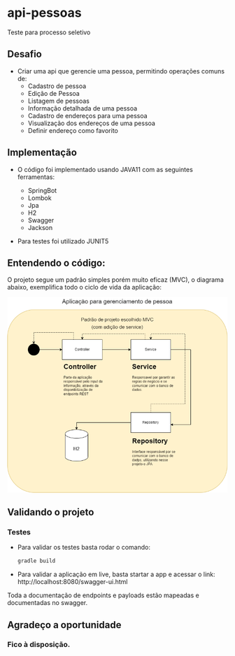 # api-pessoas
Teste para processo seletivo

## Desafio
* Criar uma api que gerencie uma pessoa, permitindo operações comuns de:
  * Cadastro de pessoa
  * Edição de Pessoa
  * Listagem de pessoas
  * Informação detalhada de uma pessoa
  * Cadastro de endereços para uma pessoa
  * Visualização dos endereços de uma pessoa
  * Definir endereço como favorito

## Implementação
* O código foi implementado usando JAVA11 com as seguintes ferramentas:
  * SpringBot
  * Lombok
  * Jpa
  * H2
  * Swagger
  * Jackson

* Para testes foi utilizado JUNIT5

## Entendendo o código:

O projeto segue um padrão simples porém muito eficaz (MVC), o diagrama abaixo, exemplifica todo
o ciclo de vida da aplicação:

<div align="center">
  <img src="/diagram/diagrama-fluxo-img.png" title="diagram">
</div>

## Validando o projeto
### Testes
* Para validar os testes basta rodar o comando:
   ```sh
  gradle build
  ```

* Para validar a aplicação em live, basta startar a app e acessar o link: http://localhost:8080/swagger-ui.html

Toda a documentação de endpoints e payloads estão mapeadas e documentadas no swagger.

## Agradeço a oportunidade
### Fico à disposição.
